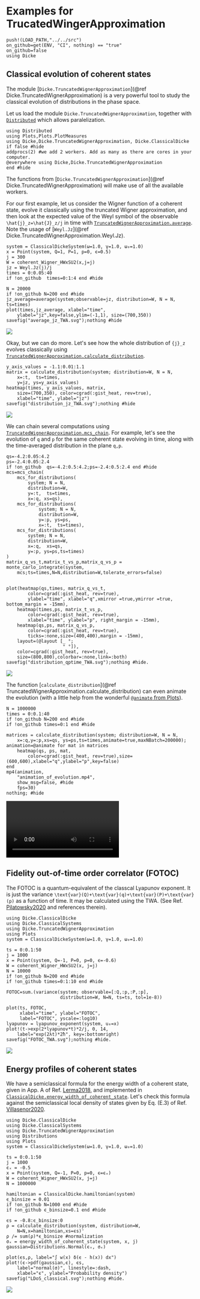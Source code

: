 # Examples for TrucatedWingerApproximation 

```@setup examples
push!(LOAD_PATH,"../../src")
on_github=get(ENV, "CI", nothing) == "true"
on_github=false
using Dicke
```
## Classical evolution of coherent states

The module [`Dicke.TruncatedWignerApproximation`](@ref Dicke.TruncatedWignerApproximation) is a very powerful tool to study the classical evolution
of distributions in the phase space.

Let us load the module `Dicke.TruncatedWignerApproximation`, together with [`Distributed`](https://docs.julialang.org/en/v1/stdlib/Distributed/) which allows paralelization.  
```@example examples
using Distributed
using Plots,Plots.PlotMeasures
using Dicke,Dicke.TruncatedWignerApproximation, Dicke.ClassicalDicke
if false #hide
addprocs(2) #we add 2 workers. Add as many as there are cores in your computer.
@everywhere using Dicke,Dicke.TruncatedWignerApproximation
end #hide
```
The functions from [`Dicke.TruncatedWignerApproximation`](@ref Dicke.TruncatedWignerApproximation) will make use
of all the available workers.

For our first example, let us consider the Wigner function of a coherent state,
evolve it classically using the truncated Wigner approximation, and then look at 
the expected value of the Weyl symbol of the observable ``\hat{j}_z=\hat{J}_z/j`` in time with 
[`TruncatedWignerApproximation.average`](@ref). Note the usage of [`Weyl.Jz`](@ref Dicke.TruncatedWignerApproximation.Weyl.Jz).

```@example examples
system = ClassicalDickeSystem(ω=1.0, γ=1.0, ω₀=1.0)
x = Point(system, Q=1, P=1, p=0, ϵ=0.5)
j = 300
W = coherent_Wigner_HWxSU2(x,j=j)
jz = Weyl.Jz(j)/j 
times = 0:0.05:40
if !on_github  times=0:1:4 end #hide

N = 20000
if !on_github N=200 end #hide
jz_average=average(system;observable=jz, distribution=W, N = N, ts=times)
plot(times,jz_average, xlabel="time", 
    ylabel="jz",key=false,ylim=(-1,1), size=(700,350))
savefig("average_jz_TWA.svg");nothing #hide
```
![](average_jz_TWA.svg)

Okay, but we can do more. Let's see how the whole distribution of ``{j}_z``
evolves classically using [`TruncatedWignerApproximation.calculate_distribution`](@ref).

```@example examples
y_axis_values = -1.1:0.01:1.1
matrix = calculate_distribution(system; distribution=W, N = N,
    x=:t,  ts=times,
    y=jz, ys=y_axis_values)
heatmap(times, y_axis_values, matrix,
    size=(700,350), color=cgrad(:gist_heat, rev=true),
    xlabel="time", ylabel="jz")
savefig("distribution_jz_TWA.svg");nothing #hide
```
![](distribution_jz_TWA.svg)

We can chain several computations using [`TruncatedWignerApproximation.mcs_chain`](@ref). 
For example, let's see the evolution of ``q`` and ``p`` for the same coherent state evolving in time, along with the time-averaged
distribution in the plane ``q,p``.
```@example examples
qs=-4.2:0.05:4.2
ps=-2.4:0.05:2.4
if !on_github  qs=-4.2:0.5:4.2;ps=-2.4:0.5:2.4 end #hide
mcs=mcs_chain(
    mcs_for_distributions(
        system; N = N, 
        distribution=W,
        y=:t,  ts=times,
        x=:q, xs=qs),
    mcs_for_distributions(
            system; N = N,
            distribution=W,
            y=:p, ys=ps,
            x=:t,  ts=times),
    mcs_for_distributions(
        system; N = N,
        distribution=W,
        x=:q,  xs=qs,
        y=:p, ys=ps,ts=times)
)
matrix_q_vs_t,matrix_t_vs_p,matrix_q_vs_p = monte_carlo_integrate(system,
    mcs;ts=times,N=N,distribution=W,tolerate_errors=false)
    
    
plot(heatmap(qs,times, matrix_q_vs_t,
        color=cgrad(:gist_heat, rev=true),
        ylabel="time", xlabel="q",xmirror =true,ymirror =true, bottom_margin = -15mm),
    heatmap(times,ps, matrix_t_vs_p,
        color=cgrad(:gist_heat, rev=true),
        xlabel="time", ylabel="p", right_margin = -15mm),
    heatmap(qs,ps, matrix_q_vs_p,
        color=cgrad(:gist_heat, rev=true),
        ticks=:none,size=(400,400),margin = -15mm),
    layout=(@layout [_ °; 
                     ° °]), 
    color=cgrad(:gist_heat, rev=true),
    size=(800,800),colorbar=:none,link=:both)
savefig("distribution_qptime_TWA.svg");nothing #hide.
```
![](distribution_qptime_TWA.svg)

The function [`calculate_distribution`](@ref TruncatedWignerApproximation.calculate_distribution) can even
animate the evolution (with a little help from the wonderful [`@animate` from Plots](https://docs.juliaplots.org/latest/animations/)).
```@example examples
N = 1000000
times = 0:0.1:40
if !on_github N=200 end #hide
if !on_github times=0:1 end #hide

matrices = calculate_distribution(system; distribution=W, N = N,
    x=:q,y=:p,xs=qs, ys=ps,ts=times,animate=true,maxNBatch=200000);
animation=@animate for mat in matrices
    heatmap(qs, ps, mat,
        color=cgrad(:gist_heat, rev=true),size=(600,600),xlabel="q",ylabel="p",key=false)
end
mp4(animation,
    "animation_of_evolution.mp4",
    show_msg=false, #hide
    fps=30)
nothing; #hide
```
![](animation_of_evolution.mp4)
## Fidelity out-of-time order correlator (FOTOC)

The FOTOC is a quantum-equivalent of the classcal Lyapunov exponent. It is just
the variance ``\text{var}(Q)+\text{var}(q)+\text{var}(P)+\text{var}(p)`` as a function
of time. It may be calculated using the TWA. 
(See Ref. [Pilatowsky2020](@cite) and references therein).

```@example examples
using Dicke.ClassicalDicke
using Dicke.ClassicalSystems
using Dicke.TruncatedWignerApproximation
using Plots
system = ClassicalDickeSystem(ω=1.0, γ=1.0, ω₀=1.0)

ts = 0:0.1:50
j = 1000
x = Point(system, Q=-1, P=0, p=0, ϵ=-0.6)
W = coherent_Wigner_HWxSU2(x, j=j)
N = 10000
if !on_github N=200 end #hide
if !on_github times=0:1:10 end #hide

FOTOC=sum.(variance(system; observable=[:Q,:p,:P,:p], 
                    distribution=W, N=N, ts=ts, tol=1e-8))

plot(ts, FOTOC, 
     xlabel="time", ylabel="FOTOC",
     label="FOTOC", yscale=:log10)
lyapunov = lyapunov_exponent(system, u₀=x)
plot!(t->exp(2*lyapunov*t)*2/j, 0, 14, 
    label="exp(2λt)*2ħ", key=:bottomright)
savefig("FOTOC_TWA.svg");nothing #hide.
```
![](FOTOC_TWA.svg)

## Energy profiles of coherent states
We have a semiclassical formula for the energy width of a coherent state, given in App. A of Ref. [Lerma2018](@cite),
and implemented in [`ClassicalDicke.energy_width_of_coherent_state`](@ref). Let's check
this formula against the semiclassical local density of states given by Eq. (E.3) of Ref. [Villasenor2020](@cite).

```@example examples
using Dicke.ClassicalDicke
using Dicke.ClassicalSystems
using Dicke.TruncatedWignerApproximation
using Distributions
using Plots
system = ClassicalDickeSystem(ω=1.0, γ=1.0, ω₀=1.0)

ts = 0:0.1:50
j = 1000
ϵₓ = -0.5
x = Point(system, Q=-1, P=0, p=0, ϵ=ϵₓ)
W = coherent_Wigner_HWxSU2(x, j=j)
N = 1000000

hamiltonian = ClassicalDicke.hamiltonian(system)
ϵ_binsize = 0.01
if !on_github N=1000 end #hide
if !on_github ϵ_binsize=0.1 end #hide

ϵs = -0.8:ϵ_binsize:0
ρ = calculate_distribution(system, distribution=W, 
    N=N,x=hamiltonian,xs=ϵs)'
ρ /= sum(ρ)*ϵ_binsize #normalization
σₓ = energy_width_of_coherent_state(system, x, j)
gaussian=Distributions.Normal(ϵₓ, σₓ)

plot(ϵs,ρ, label="∫ w(x) δ(ϵ - h(x)) dx")
plot!(ϵ->pdf(gaussian,ϵ), ϵs, 
    label="normal(σ)", linestyle=:dash,
    xlabel="ϵ", ylabel="Probability density")
savefig("LDoS_classical.svg");nothing #hide.
```
![](LDoS_classical.svg)